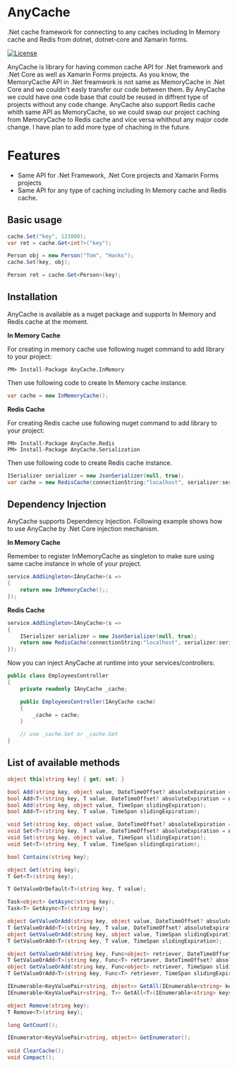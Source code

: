 # AnyCache
.Net cache framework for connecting to any caches including In Memory cache and Redis from dotnet, dotnet-core and Xamarin forms.

[![License](http://img.shields.io/:license-MIT-blue.svg)](https://raw.githubusercontent.com/giacomelli/JobSharp/master/LICENSE)

AnyCache is library for having common cache API for .Net framework and .Net Core as well as Xamarin Forms projects.
As you know, the MemoryCache API in .Net freamwork is not same as MemoryCache in .Net Core and we couldn't easly transfer our code between them. By AnyCache we could have one code base that could be reused in diffrent type of projects without any code change.
AnyCache also support Redis cache whith same API as MemoryCache, so we could swap our project caching from MemoryCache to Redis cache and vice versa whithout any major code change. I have plan to add more type of chaching in the future.

Features
===
- Same API for .Net Framework, .Net Core projects and Xamarin Forms projects
- Same API for any type of caching including In Memory cache and Redis cache.

Basic usage
------

```csharp
cache.Set("key", 123000);
var ret = cache.Get<int?>("key");
```

```csharp
Person obj = new Person("Tom", "Hanks");
cache.Set(key, obj);

Person ret = cache.Get<Person>(key);
```

Installation
-------------

AnyCache is available as a nuget package and supports In Memory and Redis cache at the moment.

**In Memory Cache**

For creating in memory cache use following nuget command to add library to your project:

```
PM> Install-Package AnyCache.InMemory
```

Then use following code to create In Memory cache instance. 

```csharp
var cache = new InMemoryCache();
```

**Redis Cache**

For creating Redis cache use following nuget command to add library to your project:

```
PM> Install-Package AnyCache.Redis
PM> Install-Package AnyCache.Serialization
```

Then use following code to create Redis cache instance. 

```csharp
ISerializer serializer = new JsonSerializer(null, true);
var cache = new RedisCache(connectionString:"localhost", serializer:serializer);
```

Dependency Injection
--------------------

AnyCache supports Dependency Injection. Following example shows how to use AnyCache by .Net Core injection mechanism.

**In Memory Cache**

Remember to register InMemoryCache as singleton to make sure using same cache instance in whole of your project.

```csharp
service.AddSingleton<IAnyCache>(s =>
{
    return new InMemoryCache();;
});
```

**Redis Cache**

```csharp
service.AddSingleton<IAnyCache>(s =>
{
    ISerializer serializer = new JsonSerializer(null, true);
    return new RedisCache(connectionString:"localhost", serializer:serializer);
});
```

Now you can inject AnyCache at runtime into your services/controllers:

```csharp
public class EmployeesController 
{
    private readonly IAnyCache _cache;

    public EmployeesController(IAnyCache cache)
    {
        _cache = cache;
    }

    // use _cache.Set or _cache.Get
}
```

List of available methods
-------------------------

```csharp
object this[string key] { get; set; }

bool Add(string key, object value, DateTimeOffset? absoluteExpiration = null);
bool Add<T>(string key, T value, DateTimeOffset? absoluteExpiration = null);
bool Add(string key, object value, TimeSpan slidingExpiration);        
bool Add<T>(string key, T value, TimeSpan slidingExpiration);        

void Set(string key, object value, DateTimeOffset? absoluteExpiration = null);
void Set<T>(string key, T value, DateTimeOffset? absoluteExpiration = null);
void Set(string key, object value, TimeSpan slidingExpiration);
void Set<T>(string key, T value, TimeSpan slidingExpiration);

bool Contains(string key);

object Get(string key);
T Get<T>(string key);

T GetValueOrDefault<T>(string key, T value);

Task<object> GetAsync(string key);
Task<T> GetAsync<T>(string key);

object GetValueOrAdd(string key, object value, DateTimeOffset? absoluteExpiration = null);
T GetValueOrAdd<T>(string key, T value, DateTimeOffset? absoluteExpiration = null);
object GetValueOrAdd(string key, object value, TimeSpan slidingExpiration);
T GetValueOrAdd<T>(string key, T value, TimeSpan slidingExpiration);

object GetValueOrAdd(string key, Func<object> retriever, DateTimeOffset? absoluteExpiration = null);
T GetValueOrAdd<T>(string key, Func<T> retriever, DateTimeOffset? absoluteExpiration = null);
object GetValueOrAdd(string key, Func<object> retriever, TimeSpan slidingExpiration);
T GetValueOrAdd<T>(string key, Func<T> retriever, TimeSpan slidingExpiration);

IEnumerable<KeyValuePair<string, object>> GetAll(IEnumerable<string> keys);
IEnumerable<KeyValuePair<string, T>> GetAll<T>(IEnumerable<string> keys);

object Remove(string key);
T Remove<T>(string key);

long GetCount();

IEnumerator<KeyValuePair<string, object>> GetEnumerator();
        
void ClearCache();
void Compact();
```
